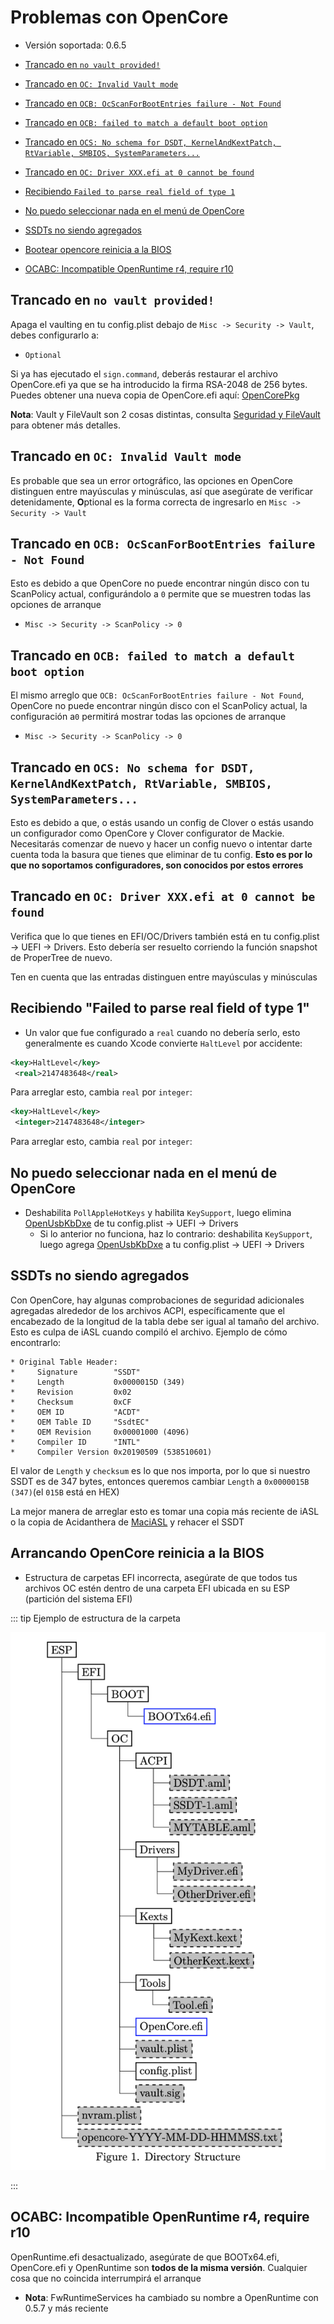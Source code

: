 # Problemas con OpenCore

* Versión soportada: 0.6.5

* [Trancado en `no vault provided!`](#trancado-en-no-vault-provided)
* [Trancado en `OC: Invalid Vault mode`](#trancado-en-oc-invalid-vault-mode)
* [Trancado en `OCB: OcScanForBootEntries failure - Not Found`](#trancado-en-ocb-ocscanforbootentries-failure---not-found)
* [Trancado en `OCB: failed to match a default boot option`](#trancado-en-ocb-failed-to-match-a-default-boot-option)
* [Trancado en `OCS: No schema for DSDT, KernelAndKextPatch, RtVariable, SMBIOS, SystemParameters...`](#trancado-en-ocs-no-schema-for-dsdt-kernelandkextpatch-rtvariable-smbios-systemparameters)
* [Trancado en `OC: Driver XXX.efi at 0 cannot be found`](#trancado-en-oc-driver-xxxefi-at-0-cannot-be-found)
* [Recibiendo `Failed to parse real field of type 1`](#recibiendo-failed-to-parse-real-field-of-type-1)
* [No puedo seleccionar nada en el menú de OpenCore](#no-puedo-seleccionar-nada-en-el-menu-de-opencore)
* [SSDTs no siendo agregados](#ssdts-no-siendo-agregados)
* [Bootear opencore reinicia a la BIOS](#bootear-opencore-reinicia-a-la-bios)
* [OCABC: Incompatible OpenRuntime r4, require r10](#ocabc-incompatible-openruntime-r4-require-r10)

## Trancado en `no vault provided!`

Apaga el vaulting en tu config.plist debajo de `Misc -> Security -> Vault`, debes configurarlo a:

* `Optional`

Si ya has ejecutado el `sign.command`, deberás restaurar el archivo OpenCore.efi ya que se ha introducido la firma RSA-2048 de 256 bytes. Puedes obtener una nueva copia de OpenCore.efi aquí: [OpenCorePkg](https://github.com/acidanthera/OpenCorePkg/releases)

**Nota**: Vault y FileVault son 2 cosas distintas, consulta [Seguridad y FileVault](https://dortania.github.io/OpenCore-Post-Install/universal/security.html) para obtener más detalles.

## Trancado en `OC: Invalid Vault mode`

Es probable que sea un error ortográfico, las opciones en OpenCore distinguen entre mayúsculas y minúsculas, así que asegúrate de verificar detenidamente, **O**ptional es la forma correcta de ingresarlo en `Misc -> Security -> Vault`

## Trancado en `OCB: OcScanForBootEntries failure - Not Found`

Esto es debido a que OpenCore no puede encontrar ningún disco con tu ScanPolicy actual, configurándolo a `0` permite que se muestren todas las opciones de arranque

* `Misc -> Security -> ScanPolicy -> 0`

## Trancado en `OCB: failed to match a default boot option`

El mismo arreglo que `OCB: OcScanForBootEntries failure - Not Found`, OpenCore no puede encontrar ningún disco con el ScanPolicy actual, la configuración a`0` permitirá mostrar todas las opciones de arranque

* `Misc -> Security -> ScanPolicy -> 0`

## Trancado en `OCS: No schema for DSDT, KernelAndKextPatch, RtVariable, SMBIOS, SystemParameters...`

Esto es debido a que, o estás usando un config de Clover o estás usando un configurador como OpenCore y Clover configurator de Mackie. Necesitarás comenzar de nuevo y hacer un config nuevo o intentar darte cuenta toda la basura que tienes que eliminar de tu config. **Esto es por lo que no soportamos configuradores, son conocidos por estos errores**

## Trancado en `OC: Driver XXX.efi at 0 cannot be found`

Verifica que lo que tienes en EFI/OC/Drivers también está en tu config.plist -> UEFI -> Drivers. Esto debería ser resuelto corriendo la función snapshot de ProperTree de nuevo.

Ten en cuenta que las entradas distinguen entre mayúsculas y minúsculas

## Recibiendo "Failed to parse real field of type 1"

* Un valor que fue configurado a `real` cuando no debería serlo, esto generalmente es cuando Xcode convierte  `HaltLevel` por accidente:

```xml
<key>HaltLevel</key>
 <real>2147483648</real>
```

  Para arreglar esto, cambia `real` por `integer`:

```xml
<key>HaltLevel</key>
 <integer>2147483648</integer>
```
  
  Para arreglar esto, cambia `real` por `integer`:

## No puedo seleccionar nada en el menú de OpenCore

* Deshabilita `PollAppleHotKeys` y habilita `KeySupport`, luego elimina [OpenUsbKbDxe](https://github.com/acidanthera/OpenCorePkg/releases) de tu config.plist -> UEFI -> Drivers
  * Si lo anterior no funciona, haz lo contrario: deshabilita `KeySupport`, luego agrega [OpenUsbKbDxe](https://github.com/acidanthera/OpenCorePkg/releases) a tu config.plist -> UEFI -> Drivers

## SSDTs no siendo agregados

Con OpenCore, hay algunas comprobaciones de seguridad adicionales agregadas alrededor de los archivos ACPI, específicamente que el encabezado de la longitud de la tabla debe ser igual al tamaño del archivo. Esto es culpa de iASL cuando compiló el archivo. Ejemplo de cómo encontrarlo:

```
* Original Table Header:
*     Signature        "SSDT"
*     Length           0x0000015D (349)
*     Revision         0x02
*     Checksum         0xCF
*     OEM ID           "ACDT"
*     OEM Table ID     "SsdtEC"
*     OEM Revision     0x00001000 (4096)
*     Compiler ID      "INTL"
*     Compiler Version 0x20190509 (538510601)
```

El valor de `Length` y `checksum` es lo que nos importa, por lo que si nuestro SSDT es de 347 bytes, entonces queremos cambiar `Length` a `0x0000015B (347)`(el `015B` está en HEX)

La mejor manera de arreglar esto es tomar una copia más reciente de iASL o la copia de Acidanthera de [MaciASL](https://github.com/acidanthera/MaciASL/releases) y rehacer el SSDT

## Arrancando OpenCore reinicia a la BIOS

* Estructura de carpetas EFI incorrecta, asegúrate de que todos tus archivos OC estén dentro de una carpeta EFI ubicada en su ESP (partición del sistema EFI)

::: tip Ejemplo de estructura de la carpeta

![Estructura del directorio de OpenCore extraida de su documentación](../../images/troubleshooting/troubleshooting-md/oc-structure.png)

:::

## OCABC: Incompatible OpenRuntime r4, require r10

OpenRuntime.efi desactualizado, asegúrate de que BOOTx64.efi, OpenCore.efi y OpenRuntime son **todos de la misma versión**. Cualquier cosa que no coincida interrumpirá el arranque

* **Nota**: FwRuntimeServices ha cambiado su nombre a OpenRuntime con 0.5.7 y más reciente
